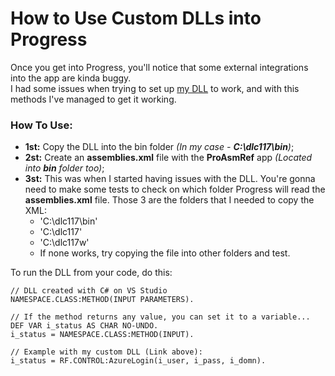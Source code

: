 # How to Use Custom DLLs into Progress
Once you get into Progress, you'll notice that some external integrations into the app are kinda buggy.<br>
I had some issues when trying to set up [my DLL](https://github.com/raphaelfrei/open_edge-guides/tree/main/Password%20and%20Encryption/Microsoft%20Azure%20Login) to work, and with this methods I've managed to get it working.

### How To Use:
- **1st:** Copy the DLL into the bin folder *(In my case - **C:\dlc117\bin**)*;<br>
- **2st:** Create an **assemblies.xml** file with the **ProAsmRef** app *(Located into **bin** folder too)*;<br>
- **3st:** This was when I started having issues with the DLL. You're gonna need to make some tests to check on which folder Progress will read the **assemblies.xml** file. Those 3 are the folders that I needed to copy the XML:
    - 'C:\dlc117\bin\'
    - 'C:\dlc117\'
    - 'C:\dlc117w\'
    - If none works, try copying the file into other folders and test.
    
To run the DLL from your code, do this:
````progress
// DLL created with C# on VS Studio
NAMESPACE.CLASS:METHOD(INPUT PARAMETERS).

// If the method returns any value, you can set it to a variable...
DEF VAR i_status AS CHAR NO-UNDO.
i_status = NAMESPACE.CLASS:METHOD(INPUT).

// Example with my custom DLL (Link above):
i_status = RF.CONTROL:AzureLogin(i_user, i_pass, i_domn).
````
